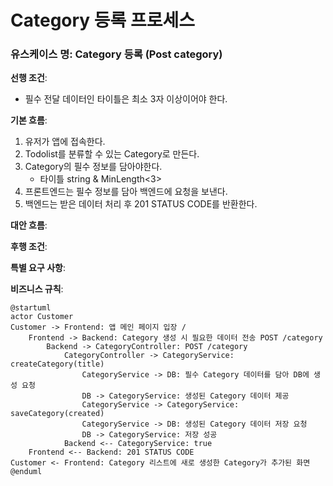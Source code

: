 # Category 등록 프로세스

### 유스케이스 명: Category 등록 (Post category)

**선행 조건**:

- 필수 전달 데이터인 타이틀은 최소 3자 이상이어야 한다.

**기본 흐름**:

1. 유저가 앱에 접속한다.
2. Todolist를 분류할 수 있는 Category로 만든다.
3. Category의 필수 정보를 담아야한다.
   - 타이틀 string & MinLength<3>
4. 프론트엔드는 필수 정보를 담아 백엔드에 요청을 보낸다.
5. 백엔드는 받은 데이터 처리 후 201 STATUS CODE를 반환한다.

**대안 흐름**:

**후행 조건**:

**특별 요구 사항**:

**비즈니스 규칙**:

```plantuml
@startuml
actor Customer
Customer -> Frontend: 앱 메인 페이지 입장 /
    Frontend -> Backend: Category 생성 시 필요한 데이터 전송 POST /category
        Backend -> CategoryController: POST /category
            CategoryController -> CategoryService: createCategory(title)
                CategoryService -> DB: 필수 Category 데이터를 담아 DB에 생성 요청
                DB -> CategoryService: 생성된 Category 데이터 제공
                CategoryService -> CategoryService: saveCategory(created)
                CategoryService -> DB: 생성된 Category 데이터 저장 요청
                DB -> CategoryService: 저장 성공
            Backend <-- CategoryService: true
    Frontend <-- Backend: 201 STATUS CODE
Customer <- Frontend: Category 리스트에 새로 생성한 Category가 추가된 화면
@enduml
```
